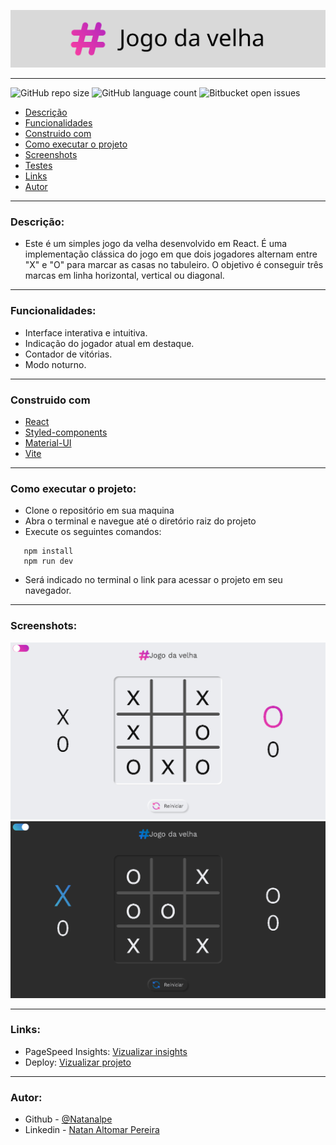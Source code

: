 ![](./readme_assets/banner.png)

---
![GitHub repo size](https://img.shields.io/github/repo-size/natanalpe/jogo-da-velha?style=for-the-badge&label=tamanho)
![GitHub language count](https://img.shields.io/github/languages/count/natanalpe/jogo-da-velha?style=for-the-badge&label=linguagens)
![Bitbucket open issues](https://img.shields.io/bitbucket/issues/iuricode/README-template?style=for-the-badge&label=erros)

  - [Descrição](#descrição)
  - [Funcionalidades](#funcionalidades)
  - [Construido com](#construido-com)
  - [Como executar o projeto](#como-executar-o-projeto)
  - [Screenshots](#screenshots)
  - [Testes](#testes)
  - [Links](#links)
  - [Autor](#autor)

---
  ### Descrição:
  - Este é um simples jogo da velha desenvolvido em React. É uma implementação clássica do jogo em que dois jogadores alternam entre "X" e "O" para marcar as casas no tabuleiro. O objetivo é conseguir três marcas em linha horizontal, vertical ou diagonal.
  
---
  ### Funcionalidades:
  - Interface interativa e intuitiva.
  - Indicação do jogador atual em destaque.
  - Contador de vitórias.
  - Modo noturno.
---
  ### Construido com
  - [React](https://react.dev/)
  - [Styled-components](https://styled-components.com/)
  - [Material-UI](https://mui.com/)
  - [Vite](https://vitejs.dev/)
---
  ### Como executar o projeto:
  - Clone o repositório em sua maquina
  - Abra o terminal e navegue até o diretório raiz do projeto
  - Execute os seguintes comandos:
  ```
     npm install
     npm run dev
  ```
  - Será indicado no terminal o link para acessar o projeto em seu navegador.
---
  ### Screenshots:

  ![](./readme_assets/light-screenshot.png)
  ![](./readme_assets/night-screenshot.png)

---
  ### Links:
- PageSpeed Insights: [Vizualizar insights]([https://pagespeed.web.dev/analysis/https-jogo-da-velha-natanalpe-netlify-app/hllvr553gh?form_factor=desktop](https://pagespeed.web.dev/analysis/https-jogo-da-velha-natanalpe-netlify-app/ezgbckhona?form_factor=desktop))
- Deploy: [Vizualizar projeto](https://jogo-da-velha-natanalpe.netlify.app/)
---
  ### Autor:
  - Github - [@Natanalpe](https://github.com/natanalpe)
  - Linkedin - [Natan Altomar Pereira](https://www.linkedin.com/in/natanalpe14/)
